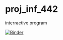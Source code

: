 # proj_inf_442
interractive program


[![Binder](https://mybinder.org/badge_logo.svg)](https://mybinder.org/v2/gh/wil-crypto/proj_inf_442/HEAD?filepath=project-info.ipynb)
